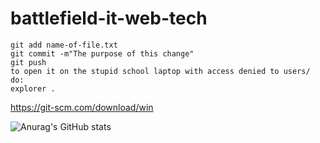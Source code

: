 # battlefield-it-web-tech
```
git add name-of-file.txt
git commit -m"The purpose of this change"
git push
to open it on the stupid school laptop with access denied to users/ do:
explorer .
```
https://git-scm.com/download/win

![Anurag's GitHub stats](https://github-readme-stats.vercel.app/api?username=Jaron-Wilson)
